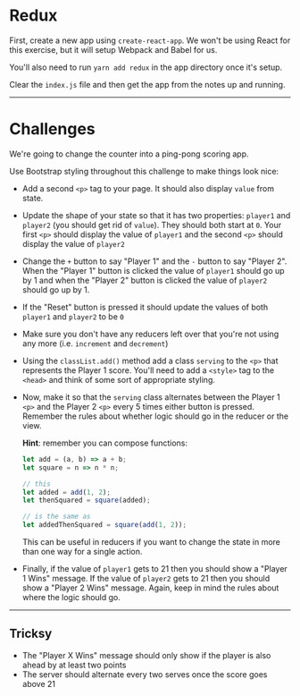 # Redux

First, create a new app using `create-react-app`. We won't be using React for this exercise, but it will setup Webpack and Babel for us.

You'll also need to run `yarn add redux` in the app directory once it's setup.

Clear the `index.js` file and then get the app from the notes up and running.

---

# Challenges

We're going to change the counter into a ping-pong scoring app.

Use Bootstrap styling throughout this challenge to make things look nice:

- Add a second `<p>` tag to your page. It should also display `value` from state.

- Update the shape of your state so that it has two properties: `player1` and `player2` (you should get rid of `value`). They should both start at `0`. Your first `<p>` should display the value of `player1` and the second `<p>` should display the value of `player2`

- Change the `+` button to say "Player 1" and the `-` button to say "Player 2". When the "Player 1" button is clicked the value of `player1` should go up by 1 and when the "Player 2" button is clicked the value of `player2` should go up by 1.

- If the "Reset" button is pressed it should update the values of both `player1` and `player2` to be `0`

- Make sure you don't have any reducers left over that you're not using any more (i.e. `increment` and `decrement`)

- Using the `classList.add()` method add a class `serving` to the `<p>` that represents the Player 1 score. You'll need to add a `<style>` tag to the `<head>` and think of some sort of appropriate styling.

- Now, make it so that the `serving` class alternates between the Player 1 `<p>` and the Player 2 `<p>` every 5 times either button is pressed. Remember the rules about whether logic should go in the reducer or the view.

    **Hint**: remember you can compose functions:

    ```javascript
    let add = (a, b) => a + b;
    let square = n => n * n;

    // this
    let added = add(1, 2);
    let thenSquared = square(added);

    // is the same as
    let addedThenSquared = square(add(1, 2));
    ```

    This can be useful in reducers if you want to change the state in more than one way for a single action.

- Finally, if the value of `player1` gets to 21 then you should show a "Player 1 Wins" message. If the value of `player2` gets to 21 then you should show a "Player 2 Wins" message. Again, keep in mind the rules about where the logic should go.

---

## Tricksy

- The "Player X Wins" message should only show if the player is also ahead by at least two points
- The server should alternate every two serves once the score goes above 21
